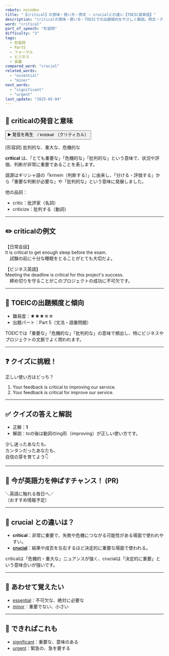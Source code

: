 ```yaml
---
robots: noindex
title: "【critical】の意味・使い方・例文 ― crucialとの違い【TOEIC英単語】"
description: "criticalの意味・使い方・TOEICでの出題傾向をやさしく解説。例文・クイズ付きでcrucialとの違いもわかりやすく学べます。"
word: "critical"
part_of_speech: "形容詞"
difficulty: "3"
tags:
  - 形容詞
  - Part5
  - フォーマル
  - ビジネス
  - 会議
compared_word: "crucial"
related_words:
  - "essential"
  - "minor"
next_words:
  - "significant"
  - "urgent"
last_update: "2025-05-04"
---
```


## 🔰 criticalの発音と意味

<button class="play-audio" onclick="playTTS('critical')">
  <span class="play-audio-main">
    ▶️ 発音を再生　/ˈkrɪtɪkəl/
  </span>
  <span class="play-audio-sub">
    （クリティカル）
  </span>
</button>

[形容詞] 批判的な、重大な、危機的な

**critical** は、「とても重要な」「危機的な」「批判的な」という意味で、状況や評価、判断が非常に重要であることを表します。

語源はギリシャ語の「krinein（判断する）」に由来し、「分ける・評価する」から「重要な判断が必要な」や「批判的な」という意味に発展しました。

他の品詞：  
- critic：批評家（名詞）
- criticize：批判する（動詞）

---

## ✏️ criticalの例文

【日常会話】  
It is critical to get enough sleep before the exam.  
　試験の前に十分な睡眠をとることがとても大切だよ。

【ビジネス英語】  
Meeting the deadline is critical for this project's success.  
　締め切りを守ることがこのプロジェクトの成功に不可欠です。

---

## 🎯 TOEICの出題頻度と傾向

- 難易度：★★★☆☆
- 出題パート：Part 5（文法・語彙問題）

TOEICでは「重要な」「危機的な」「批判的な」の意味で頻出し、特にビジネスやプロジェクトの文脈でよく問われます。

---

## ❓ クイズに挑戦！

正しい使い方はどっち？

1. Your feedback is critical to improving our service.  
2. Your feedback is critical for improve our service.

---

## ✅ クイズの答えと解説

- 正解：**1**
- 解説：toの後は動詞のing形（improving）が正しい使い方です。

少し迷ったあなたも、  
カンタンだったあなたも、  
自信の芽を育てよう👇️

---

## 🚀 今が英語力を伸ばすチャンス！ (PR)

<div class="info-center">
＼英語に触れる毎日へ／<br>  
（おすすめ情報予定）
</div>

---

## 🤔  crucial との違いは？

- **critical**：非常に重要で、失敗や危機につながる可能性がある場面で使われやすい。
- **[crucial](/crucial)**：結果や成否を左右するほど決定的に重要な場面で使われる。

criticalは「危機的・重大な」ニュアンスが強く、crucialは「決定的に重要」という意味合いが強いです。

---

## 🧩 あわせて覚えたい

- [essential](/essential)：不可欠な、絶対に必要な
- [minor](/minor)：重要でない、小さい

---

## 📖 できればこれも

- [significant](/significant)：重要な、意味のある
- [urgent](/urgent)：緊急の、急を要する

<!-- cvid: aid16_bid34 -->
